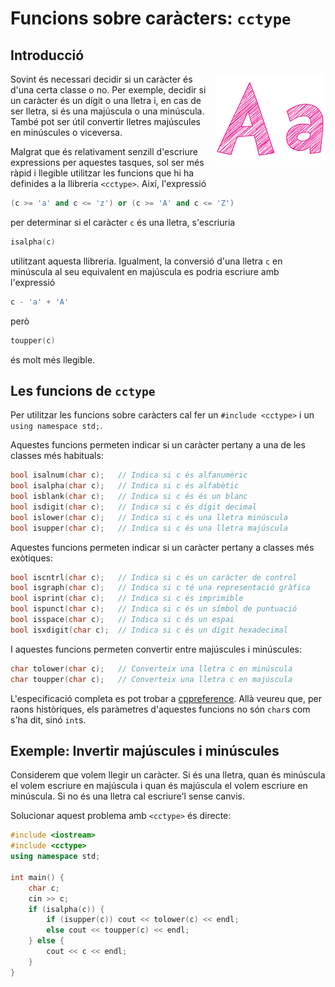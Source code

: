 # Funcions sobre caràcters: `cctype`

## Introducció

<img src='./cctype.png' style='height: 10em; float: right; margin: 0 0 1em 1em;'/>

Sovint és necessari decidir si un caràcter és d'una certa classe o no. Per
exemple, decidir si un caràcter és un dígit o una lletra i, en cas de ser
lletra, si és una majúscula o una minúscula. També pot ser útil convertir
lletres majúscules en minúscules o viceversa.

Malgrat que és relativament senzill d'escriure expressions per aquestes tasques,
sol ser més ràpid i llegible utilitzar les funcions que hi ha definides a la
llibreria `<cctype>`. Així, l'expressió

```c++
(c >= 'a' and c <= 'z') or (c >= 'A' and c <= 'Z')

```

per determinar si el caràcter `c` és una lletra, s'escriuria

```c++
isalpha(c)
```

utilitzant aquesta llibreria. Igualment, la conversió d'una lletra `c` en minúscula
al seu equivalent en majúscula es podria escriure amb l'expressió

```c++
c - 'a' + 'A'
```

però

```c++
toupper(c)
```

és molt més llegible.

## Les funcions de `cctype`

Per utilitzar les funcions sobre caràcters cal
fer un `#include <cctype>` i un `using namespace std;`.

Aquestes funcions permeten indicar si un caràcter pertany a una de les classes
més habituals:

```c++
bool isalnum(char c);   // Indica si c és alfanumèric
bool isalpha(char c);   // Indica si c és alfabètic
bool isblank(char c);   // Indica si c és és un blanc
bool isdigit(char c);   // Indica si c és dígit decimal
bool islower(char c);   // Indica si c és una lletra minúscula
bool isupper(char c);   // Indica si c és una lletra majúscula
```

Aquestes funcions permeten indicar si un caràcter pertany a classes
més exòtiques:

```c++
bool iscntrl(char c);   // Indica si c és un caràcter de control
bool isgraph(char c);   // Indica si c té una representació gràfica
bool isprint(char c);   // Indica si c és imprimible
bool ispunct(char c);   // Indica si c és un símbol de puntuació
bool isspace(char c);   // Indica si c és un espai
bool isxdigit(char c);  // Indica si c és un dígit hexadecimal
```

I aquestes funcions permeten convertir entre majúscules i minúscules:

```c++
char tolower(char c);   // Converteix una lletra c en minúscula
char toupper(char c);   // Converteix una lletra c en majúscula
```

L'especificació completa es pot trobar a
[cppreference](http://en.cppreference.com/w/cpp/header/cctype). Allà veureu
que, per raons històriques, els paràmetres d'aquestes funcions no són `char`s
com s'ha dit, sinó `int`s.

## Exemple: Invertir majúscules i minúscules

Considerem que volem llegir un caràcter. Si és una lletra, quan és minúscula
el volem escriure en majúscula i quan és majúscula el volem escriure en
minúscula. Si no és una lletra cal escriure'l sense canvis.

Solucionar aquest problema amb `<cctype>` és directe:

```c++
#include <iostream>
#include <cctype>
using namespace std;

int main() {
    char c;
    cin >> c;
    if (isalpha(c)) {
        if (isupper(c)) cout << tolower(c) << endl;
        else cout << toupper(c) << endl;
    } else {
        cout << c << endl;
    }
}
```

<Autors autors="jpetit roura"/>
